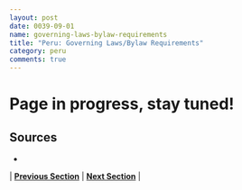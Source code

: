 ```yaml
---
layout: post
date: 0039-09-01
name: governing-laws-bylaw-requirements
title: "Peru: Governing Laws/Bylaw Requirements"
category: peru
comments: true
---
```


# Page in progress, stay tuned!

Sources
--- 
- 

| **[Previous Section]( https://neo-project.github.io/global-blockchain-compliance-hub//peru/peru-tax-and-auditing-requirements.html)** | **[Next Section]( https://neo-project.github.io/global-blockchain-compliance-hub//peru/peru-laws-token-sales.html)** |
